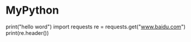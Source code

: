 # MyPython
print("hello word")
import requests
re = requests.get("www.baidu.com")
print(re.header())
